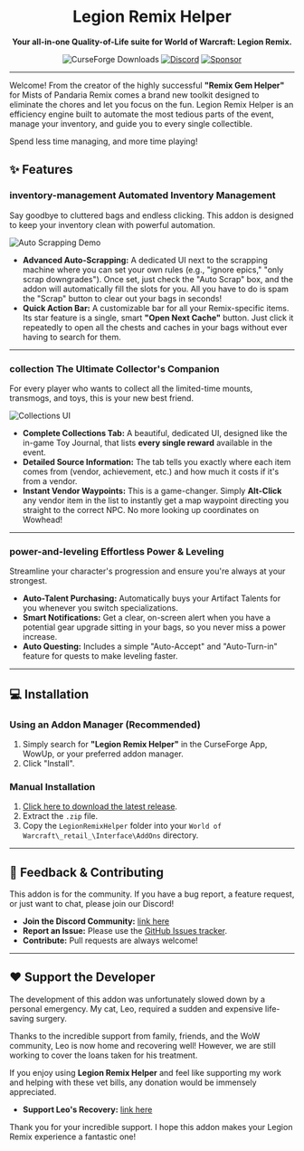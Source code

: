 <div align="center">

# Legion Remix Helper

**Your all-in-one Quality-of-Life suite for World of Warcraft: Legion Remix.**

![CurseForge Downloads](https://img.shields.io/curseforge/dt/1352479?style=for-the-badge&logo=curseforge)
[![Discord](https://img.shields.io/discord/1241329415770603521?style=for-the-badge&logo=discord&label=Discord)](https://discord.gg/EC3r5CENeT)
[![Sponsor](https://img.shields.io/badge/Sponsor_Me-%E2%9D%A4-red?style=for-the-badge&logo=paypal)](https://www.paypal.me/Larsj02)

</div>

---

Welcome! From the creator of the highly successful **"Remix Gem Helper"** for Mists of Pandaria Remix comes a brand new toolkit designed to eliminate the chores and let you focus on the fun. Legion Remix Helper is an efficiency engine built to automate the most tedious parts of the event, manage your inventory, and guide you to every single collectible.

Spend less time managing, and more time playing!

## ✨ Features

### inventory-management Automated Inventory Management
Say goodbye to cluttered bags and endless clicking. This addon is designed to keep your inventory clean with powerful automation.

![Auto Scrapping Demo](https://i.imgur.com/y6mWGiO.gif)

* **Advanced Auto-Scrapping:** A dedicated UI next to the scrapping machine where you can set your own rules (e.g., "ignore epics," "only scrap downgrades"). Once set, just check the "Auto Scrap" box, and the addon will automatically fill the slots for you. All you have to do is spam the "Scrap" button to clear out your bags in seconds!
* **Quick Action Bar:** A customizable bar for all your Remix-specific items. Its star feature is a single, smart **"Open Next Cache"** button. Just click it repeatedly to open all the chests and caches in your bags without ever having to search for them.

---

### collection The Ultimate Collector's Companion
For every player who wants to collect all the limited-time mounts, transmogs, and toys, this is your new best friend.

![Collections UI](https://i.imgur.com/GYdtA9j.png)

* **Complete Collections Tab:** A beautiful, dedicated UI, designed like the in-game Toy Journal, that lists **every single reward** available in the event.
* **Detailed Source Information:** The tab tells you exactly where each item comes from (vendor, achievement, etc.) and how much it costs if it's from a vendor.
* **Instant Vendor Waypoints:** This is a game-changer. Simply **Alt-Click** any vendor item in the list to instantly get a map waypoint directing you straight to the correct NPC. No more looking up coordinates on Wowhead!

---

### power-and-leveling Effortless Power & Leveling
Streamline your character's progression and ensure you're always at your strongest.

* **Auto-Talent Purchasing:** Automatically buys your Artifact Talents for you whenever you switch specializations.
* **Smart Notifications:** Get a clear, on-screen alert when you have a potential gear upgrade sitting in your bags, so you never miss a power increase.
* **Auto Questing:** Includes a simple "Auto-Accept" and "Auto-Turn-in" feature for quests to make leveling faster.

---

## 💻 Installation

### Using an Addon Manager (Recommended)
1.  Simply search for **"Legion Remix Helper"** in the CurseForge App, WowUp, or your preferred addon manager.
2.  Click "Install".

### Manual Installation
1.  [Click here to download the latest release](https://github.com/Larsj02/LegionRemixHelper/releases/latest).
2.  Extract the `.zip` file.
3.  Copy the `LegionRemixHelper` folder into your `World of Warcraft\_retail_\Interface\AddOns` directory.

---

## 💬 Feedback & Contributing

This addon is for the community. If you have a bug report, a feature request, or just want to chat, please join our Discord!

* **Join the Discord Community:** [link here](https://discord.gg/EC3r5CENeT)
* **Report an Issue:** Please use the [GitHub Issues tracker](https://github.com/Larsj02/LegionRemixHelper/issues).
* **Contribute:** Pull requests are always welcome!

---

## ❤️ Support the Developer

The development of this addon was unfortunately slowed down by a personal emergency. My cat, Leo, required a sudden and expensive life-saving surgery.

Thanks to the incredible support from family, friends, and the WoW community, Leo is now home and recovering well! However, we are still working to cover the loans taken for his treatment.

If you enjoy using **Legion Remix Helper** and feel like supporting my work and helping with these vet bills, any donation would be immensely appreciated.

* **Support Leo's Recovery:** [link here](https://www.paypal.com/pools/c/125889021916995752)

Thank you for your incredible support. I hope this addon makes your Legion Remix experience a fantastic one!